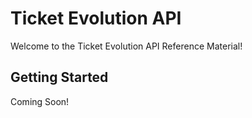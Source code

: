 # Ticket Evolution API

Welcome to the Ticket Evolution API Reference Material!

<!-- toc -->

## Getting Started

Coming Soon!

